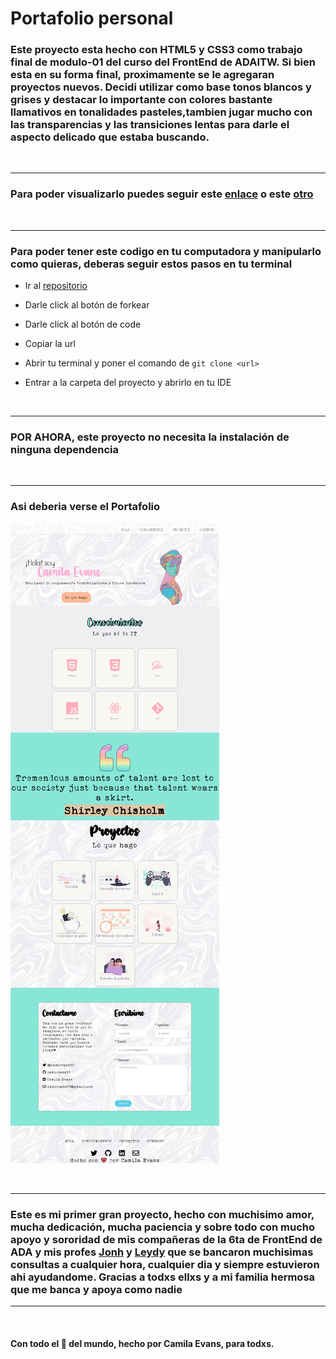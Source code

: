 # Portafolio personal

### Este proyecto esta hecho con HTML5 y CSS3 como trabajo final de modulo-01 del curso del FrontEnd de ADAITW. Si bien esta en su forma final, proximamente se le agregaran proyectos nuevos. Decidi utilizar como base tonos blancos y grises y destacar lo importante con colores bastante llamativos en tonalidades pasteles,tambien jugar mucho con las transparencias y las transiciones lentas para darle el aspecto delicado que estaba buscando. 

<br>

***

### Para poder visualizarlo puedes seguir este [enlace](https://camievans99.github.io/PortfolioAda/) o este [otro](https://jovial-northcutt-1ad0f6.netlify.app/)

<br>

***

### Para poder tener este codigo en tu computadora y manipularlo como quieras, deberas seguir estos pasos en tu terminal



- Ir al [repositorio](https://github.com/camievans99/PortfolioAda)

- Darle click al botón de forkear

- Darle click al botón de code

- Copiar la url

- Abrir tu terminal y poner el comando de  ```git clone <url>```

- Entrar a la carpeta del proyecto y abrirlo en tu IDE

<br>

***

### POR AHORA, este proyecto no necesita la instalación de ninguna dependencia

<br>

***

### Asi deberia verse el Portafolio

![imagen](./imagenes/screenfull.png)


<br>

***


### Este es mi primer gran proyecto, hecho con muchisimo amor, mucha dedicación, mucha paciencia y sobre todo con mucho apoyo y sororidad de mis compañeras de la 6ta de FrontEnd de ADA y mis profes [Jonh](https://github.com/Jonhks) y [Leydy](https://github.com/leydyk93/) que se bancaron muchisimas consultas a cualquier hora, cualquier dia y siempre estuvieron ahi ayudandome. Gracias a todxs ellxs y a mi familia hermosa que me banca y apoya como nadie

***
<br>

#### Con todo el 💜 del mundo, hecho por Camila Evans, para todxs.